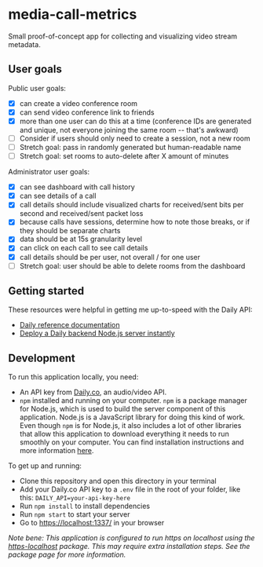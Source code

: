 # media-call-metrics

Small proof-of-concept app for collecting and visualizing video stream metadata.

## User goals

Public user goals:
- [x] can create a video conference room
- [x] can send video conference link to friends
- [x] more than one user can do this at a time (conference IDs are generated and unique, not everyone joining the same room -- that's awkward)
- [ ] Consider if users should only need to create a session, not a new room
- [ ] Stretch goal: pass in randomly generated but human-readable name
- [ ] Stretch goal: set rooms to auto-delete after X amount of minutes 

Administrator user goals:
- [x] can see dashboard with call history
- [x] can see details of a call
- [x] call details should include visualized charts for received/sent bits per second and received/sent packet loss
- [x] because calls have sessions, determine how to note those breaks, or if they should be separate charts
- [x] data should be at 15s granularity level
- [x] can click on each call to see call details
- [x] call details should be per user, not overall / for one user
- [ ] Stretch goal: user should be able to delete rooms from the dashboard

## Getting started

These resources were helpful in getting me up-to-speed with the Daily API:
- [Daily reference documentation](https://docs.daily.co/reference)
- [Deploy a Daily backend Node.js server instantly](https://www.daily.co/blog/deploy-a-daily-co-backend-node-js-server-instantly/)

## Development

To run this application locally, you need:
- An API key from [Daily.co](https://daily.co), an audio/video API.
- `npm` installed and running on your computer. `npm` is a package manager for Node.js, which is used to build the server component of this application. Node.js is a JavaScript library for doing this kind of work. Even though `npm` is for Node.js, it also includes a lot of other libraries that allow this application to download everything it needs to run smoothly on your computer. You can find installation instructions and more information [here](https://www.npmjs.com/).

To get up and running:
- Clone this repository and open this directory in your terminal
- Add your Daily.co API key to a `.env` file in the root of your folder, like this: `DAILY_API=your-api-key-here`
- Run `npm install` to install dependencies
- Run `npm start` to start your server
- Go to [https://localhost:1337/](http://localhost:1337/) in your browser

*Note bene: This application is configured to run https on localhost using the [https-localhost](https://www.npmjs.com/package/https-localhost) package. This may require extra installation steps. See the package page for more information.*